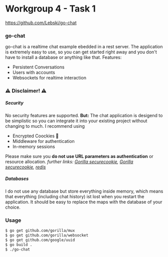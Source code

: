 # Workgroup 4 - Task 1
https://github.com/Lebski/go-chat

### go-chat

go-chat is a realtime chat example ebedded in a rest server. 
The application is extremely easy to use, so you can get started right away and you don't have to install a database or anything like that.
Features:

  - Persistent Conversations
  - Users with accounts 
  - Websockets for realtime interaction

###  :warning: Disclaimer! :warning:

##### Security
No security features are supported.
**But:** The chat application is desigend to be simplistic so you can integrate it into your existing project without changing to much. 
I recommend using 
  - Encrypted Coockies :cookie:
  - Middleware for authentication
  - In-memory sessions 

Please make sure you **do not use URL parameters as authentication** or resource allocation. 
_further links:  [Gorilla securecookie](http://www.gorillatoolkit.org/pkg/securecookie), [Gorilla securecookie](http://www.gorillatoolkit.org/pkg/sessions), [redis](https://redis.io/)_

##### Databases 
I do not use any database but store everything inside memory, which means that everything (including chat history) ist lost when you restart the application. 
It should be easy to replace the maps with the database of your choice. 

###  Usage

```sh
$ go get github.com/gorilla/mux
$ go get github.com/gorilla/websocket
$ go get github.com/google/uuid
$ go build . 
$ ./go-chat
```